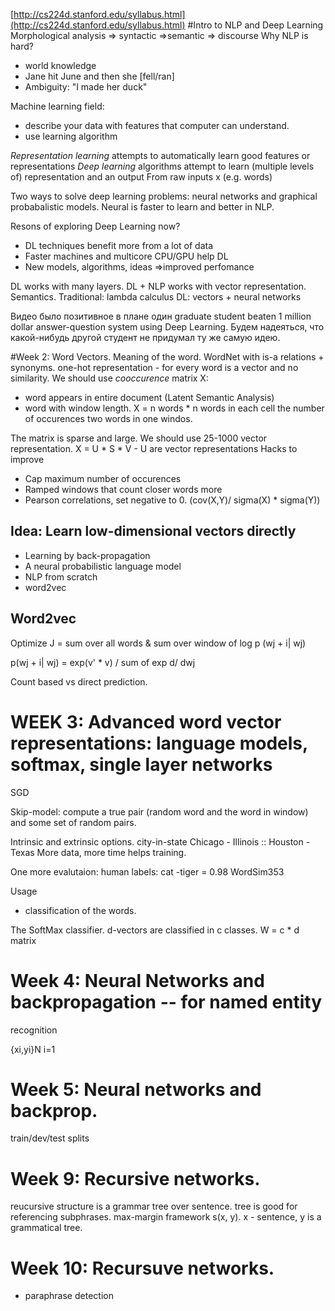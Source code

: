 [http://cs224d.stanford.edu/syllabus.html](http://cs224d.stanford.edu/syllabus.html)
#Intro to NLP and Deep Learning
Morphological analysis => syntactic =>semantic => discourse
Why NLP is hard?
- world knowledge
- Jane hit June and then she [fell/ran]
- Ambiguity: "I made her duck"

Machine learning field:
- describe your data with features that computer can understand.
- use learning algorithm

*Representation learning* attempts to automatically learn good features
or representations
*Deep learning* algorithms attempt to learn (multiple levels of)
representation and an output
From raw inputs x (e.g. words)

Two ways to solve deep learning problems: neural networks and
graphical probabalistic models. Neural is faster to learn and better
in NLP.

Resons of exploring Deep Learning now?
- DL techniques benefit more from a lot of data
- Faster machines and multicore CPU/GPU help DL
- New models, algorithms, ideas
=>improved perfomance

DL works with many layers. DL + NLP works with vector representation.
Semantics.
Traditional: lambda calculus
DL: vectors + neural networks

Видео было позитивное в плане один graduate student beaten 1 million
dollar answer-question system using Deep Learning. Будем надеяться,
что какой-нибудь другой студент не придумал ту же самую идею.


#Week 2: Word Vectors.
Meaning of the word. WordNet with is-a relations + synonyms.
one-hot representation - for every word is a vector and no
similarity. We should use *cooccurence* matrix X:
 - word appears in entire document (Latent Semantic Analysis)
 - word with window length.
X = n words * n words in each cell the number of occurences two words in
 one windos.

The matrix is sparse and large. We should use 25-1000 vector
representation.
X = U * S * V - U are vector representations
Hacks to improve
 - Cap maximum number of occurences
 - Ramped windows that count closer words more
 - Pearson correlations, set negative to 0. (cov(X,Y)/ sigma(X) * sigma(Y))
## Idea: Learn low-dimensional vectors directly
 - Learning by back-propagation
 - A neural probabilistic language model
 - NLP from scratch
 - word2vec
## Word2vec
Optimize J  = sum over all words & sum over window of log p (wj + i|
wj)

p(wj + i| wj) = exp(v' * v) / sum of exp
d/ dwj

Count based vs direct prediction.

# WEEK 3: Advanced word vector representations: language models, softmax, single layer networks
SGD

Skip-model: compute a true pair (random word and the word in window)
and some set of random pairs.

Intrinsic and extrinsic options.
city-in-state
Chicago - Illinois :: Houston - Texas
More data, more time helps training.

One more evalutaion: human labels: cat -tiger = 0.98 WordSim353

Usage
 - classification of the words.

The SoftMax classifier. d-vectors are classified in c classes.
W = c * d matrix

# Week 4: Neural Networks and backpropagation -- for named entity
  recognition

{xi,yi}N i=1	

# Week 5: Neural networks and backprop.
train/dev/test splits


# Week 9: Recursive networks.
reucursive structure is a grammar tree over sentence.
tree is good for referencing subphrases.
max-margin framework
s(x, y). x - sentence, y is a grammatical tree.

# Week 10: Recursuve networks.
 - paraphrase detection
 
